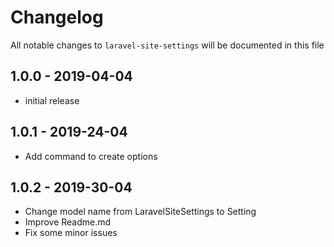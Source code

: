 # Changelog

All notable changes to `laravel-site-settings` will be documented in this file

## 1.0.0 - 2019-04-04

- initial release

## 1.0.1 - 2019-24-04

- Add command to create options

## 1.0.2 - 2019-30-04

- Change model name from LaravelSiteSettings to Setting
- Improve Readme.md
- Fix some minor issues

